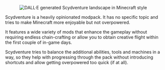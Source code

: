 <div align="center">

![DALL·E generated Scydventure landscape in Minecraft style](https://cdn.modrinth.com/data/kOyOts0j/images/4686fbea81a80b266c975f509332cfb3e5f6dbac.webp)

</div>

Scydventure is a heavily opinionated modpack.
It has no specific topic and tries to make Minecraft more enjoyable but not overpowered.

It features a wide variety of mods that enhance the gameplay without requiring endless
chain-crafting or allow you to obtain creative flight within the first couple of in-game days.

Scydventure tries to balance the additional abilities, tools and machines in a way, so they help
with progressing through the pack without introducing shortcuts and allow getting overpowered too
quick (if at all).
